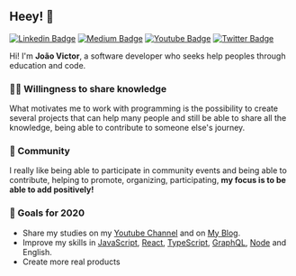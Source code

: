 ## Heey! 🤙
[![Linkedin Badge](https://img.shields.io/badge/-LinkedIn-blue?style=flat-square&logo=Linkedin&logoColor=white&link=https://www.linkedin.com/in/joao-victor-pereira-santos/)](https://www.linkedin.com/in/joao-victor-pereira-santos/) 
[![Medium Badge](https://img.shields.io/badge/-Medium-292929?style=flat-square&labelColor=292929&logo=Medium&link=https://medium.com/@joaovictorpsantos/)](https://medium.com/@joaovictorpsantos/)
[![Youtube Badge](https://img.shields.io/badge/-Youtube-red?style=flat-square&logo=Youtube&logoColor=white&link=https://https://www.youtube.com/c/joaovictorpereirasantos/)](https://www.youtube.com/c/joaovictorpereirasantos/) 
[![Twitter Badge](https://img.shields.io/badge/-Twitter-1ca0f1?style=flat-square&labelColor=1ca0f1&logo=twitter&logoColor=white&link=https://twitter.com/_joaovictorps)](https://twitter.com/_joaovictorps)

Hi! I'm **João Victor**, a software developer who seeks help peoples through education and code.

### 👩‍💻 Willingness to share knowledge
What motivates me to work with programming is the possibility to create several projects that can help many people and still be able to share all the knowledge, being able to contribute to someone else's journey.

### 🚀 Community
I really like being able to participate in community events and being able to contribute, helping to promote, organizing, participating, **my focus is to be able to add positively!**

### 🔭 Goals for 2020
- Share my studies on my [Youtube Channel](https://https://www.youtube.com/c/joaovictorpereirasantos/) and on [My Blog](https://medium.com/@joaovictorpsantos/).
- Improve my skills in [JavaScript](https://developer.mozilla.org/pt-BR/docs/Web/JavaScript), [React](https://pt-br.reactjs.org/docs/getting-started.html), [TypeScript](https://www.typescriptlang.org/index.html), [GraphQL](https://graphql.org/), [Node](https://nodejs.org/en/) and English.
- Create more real products

